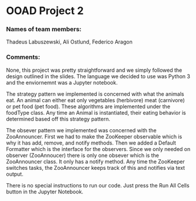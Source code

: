 # OOAD Project 2

### Names of team members: 
Thadeus Labuszewski, Ali Ostlund, Federico Aragon

### Comments:
None, this project was pretty straightforward and we simply followed the 
design outlined in the slides. The language we decided to use was Python 3 and
the enviornemnt was a Jupyter notebook. 

The strategy pattern we implemented is 
concerned with what the animals eat. An animal can either eat only vegetables 
(herbivore) meat (carnivore) or pet food (pet food). These algorithms are implemented
under the foodType class. Any time an Animal is instantiated, their eating behavior is 
determined based off this strategy pattern.

The obsever pattern we implemented was concerned with the ZooAnnouncer. First we had to make
the ZooKeeper observable which is why it has add, remove, and notify methods. Then we added
a Default Formatter which is the interface for the observers. Since we only needed on observer (ZooAnnoucer) there is only one obsever which is the ZooAnnouncer class. It only
has a notify method. Any time the ZooKeeper switches tasks, the ZooAnnouncer keeps track of
this and notifies via text output.

There is no special instructions to run our code. Just press the Run All Cells button
in the Jupyter Notebook.
